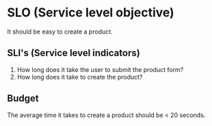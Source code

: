 # SLO (Service level objective)

It should be easy to create a product.

## SLI's (Service level indicators)

1. How long does it take the user to submit the product form?
1. How long does it take to create the product?

## Budget

The average time it takes to create a product should be < 20 seconds.
